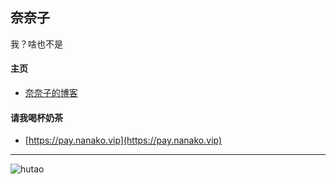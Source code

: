 ## 奈奈子

我？啥也不是


#### 主页

- [奈奈子的博客](https://nanako.vip)

#### 请我喝杯奶茶

- [https://pay.nanako.vip](https://pay.nanako.vip)

---

![hutao](https://github.com/htnanako/htnanako/blob/main/img/hutao.png?raw=true)